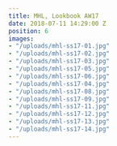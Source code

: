 ```yaml
---
title: MHL, Lookbook AW17
date: 2018-07-11 14:29:00 Z
position: 6
images:
- "/uploads/mhl-ss17-01.jpg"
- "/uploads/mhl-ss17-02.jpg"
- "/uploads/mhl-ss17-03.jpg"
- "/uploads/mhl-ss17-05.jpg"
- "/uploads/mhl-ss17-06.jpg"
- "/uploads/mhl-ss17-04.jpg"
- "/uploads/mhl-ss17-08.jpg"
- "/uploads/mhl-ss17-09.jpg"
- "/uploads/mhl-ss17-11.jpg"
- "/uploads/mhl-ss17-12.jpg"
- "/uploads/mhl-ss17-13.jpg"
- "/uploads/mhl-ss17-14.jpg"
---
```


